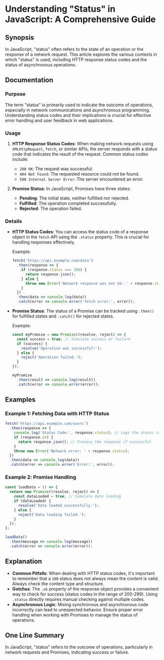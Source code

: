 <!--
Meta Description: # Understanding "Status" in JavaScript: A Comprehensive Guide ## Synopsis In JavaScript, "status" often refers to the state of an operation or the res...
Meta Keywords: status, error, response, data, console
-->

# Understanding "Status" in JavaScript: A Comprehensive Guide

## Synopsis
In JavaScript, "status" often refers to the state of an operation or the response of a network request. This article explores the various contexts in which "status" is used, including HTTP response status codes and the status of asynchronous operations.

## Documentation

### Purpose
The term "status" is primarily used to indicate the outcome of operations, especially in network communications and asynchronous programming. Understanding status codes and their implications is crucial for effective error handling and user feedback in web applications.

### Usage
1. **HTTP Response Status Codes**: When making network requests using `XMLHttpRequest`, `fetch`, or similar APIs, the server responds with a status code that indicates the result of the request. Common status codes include:
   - `200 OK`: The request was successful.
   - `404 Not Found`: The requested resource could not be found.
   - `500 Internal Server Error`: The server encountered an error.

2. **Promise Status**: In JavaScript, Promises have three states: 
   - **Pending**: The initial state, neither fulfilled nor rejected.
   - **Fulfilled**: The operation completed successfully.
   - **Rejected**: The operation failed.

### Details
- **HTTP Status Codes**: You can access the status code of a response object in the `fetch` API using the `.status` property. This is crucial for handling responses effectively.
  
  Example:
  ```javascript
  fetch('https://api.example.com/data')
    .then(response => {
      if (response.status === 200) {
        return response.json();
      } else {
        throw new Error('Network response was not ok: ' + response.status);
      }
    })
    .then(data => console.log(data))
    .catch(error => console.error('Fetch error:', error));
  ```

- **Promise Status**: The status of a Promise can be tracked using `.then()` for fulfilled states and `.catch()` for rejected states. 

  Example:
  ```javascript
  const myPromise = new Promise((resolve, reject) => {
    const success = true; // Simulate success or failure
    if (success) {
      resolve('Operation was successful!');
    } else {
      reject('Operation failed.');
    }
  });

  myPromise
    .then(result => console.log(result))
    .catch(error => console.error(error));
  ```

## Examples

### Example 1: Fetching Data with HTTP Status
```javascript
fetch('https://api.example.com/users')
  .then(response => {
    console.log('Status Code:', response.status); // Logs the status code
    if (response.ok) {
      return response.json(); // Process the response if successful
    }
    throw new Error('Network error: ' + response.status);
  })
  .then(data => console.log(data))
  .catch(error => console.error('Error:', error));
```

### Example 2: Promise Handling
```javascript
const loadData = () => {
  return new Promise((resolve, reject) => {
    const dataLoaded = true; // Simulate data loading
    if (dataLoaded) {
      resolve('Data loaded successfully.');
    } else {
      reject('Data loading failed.');
    }
  });
};

loadData()
  .then(message => console.log(message))
  .catch(error => console.error(error));
```

## Explanation
- **Common Pitfalls**: When dealing with HTTP status codes, it's important to remember that a `200` status does not always mean the content is valid. Always check the content type and structure.
- **Gotchas**: The `.ok` property of the response object provides a convenient way to check for success (status codes in the range of 200-299). Using `.status` directly requires manual checking against multiple codes.
- **Asynchronous Logic**: Mixing synchronous and asynchronous code incorrectly can lead to unexpected behavior. Ensure proper error handling when working with Promises to manage the status of operations.

## One Line Summary
In JavaScript, "status" refers to the outcome of operations, particularly in network requests and Promises, indicating success or failure.